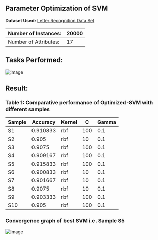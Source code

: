 ## Parameter Optimization of SVM

**Dataset Used:** [Letter Recognition Data Set](https://archive.ics.uci.edu/ml/datasets/letter+recognition)

| Number of Instances:  | 20000 |
|-----------------------|--------|
| Number of Attributes: | 17     |

## Tasks Performed:
![image](https://drive.google.com/file/d/1iBGEXvtPBKuT-BsMk0i8XTVj5BgfOUd1/view?usp=sharing)


## Result:

### Table 1: Comparative performance of Optimized-SVM with different samples
|Sample|	Accuracy |	Kernel |	C 	 |     Gamma |
|------|-----------|--------|---------|-----------|
|S1	|0.910833 |	rbf	   |100	|0.1 |
S2	|0.905	|rbf	|10	|0.1|
S3	|0.9075	|rbf	|100	|0.1|
S4	|0.909167	|rbf	|100	|0.1|
S5	|0.915833	|rbf	|100	|0.1|
S6	|0.900833	|rbf	|10	|0.1|
S7	|0.901667	|rbf	|10	|0.1|
S8	|0.9075	|rbf	|10	|0.1|
S9	|0.903333	|rbf	|100	|0.1|
S10	|0.905	|rbf	|100	|0.1|

### Convergence graph of best SVM i.e. Sample S5
![image](https://drive.google.com/file/d/1Cgj4l-AqR4ETI9F110-lk_CCnIsS-UAT/view?usp=sharing)
